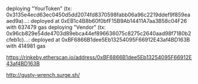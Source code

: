 deploying "YourToken" (tx: 0x3135e4ecd63ec0450d5dd2074fd8370598fabb06a96c2219ddef9f859eaaed9a)...: deployed at 0xEB1c4B8b60f0bfF15B9Ab14411A7aa3B58c04F26 with 637479 gas
deploying "Vendor" (tx: 0x96cb829e54de4703d89ebca44ef896636075c8275c2640aad98f7180b2cfeb1c)...: deployed at 0xBF6866B1dee5Eb13254095F66912E43af4BD163B with 414981 gas

https://rinkeby.etherscan.io/address/0xBF6866B1dee5Eb13254095F66912E43af4BD163B

http://gusty-wrench.surge.sh/
